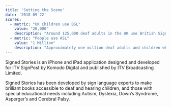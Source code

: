 ```yaml
---
title: 'Setting the Scene'
date: '2018-09-22'
scores:
  - metric: "UK Children use BSL"
    value: "20,000"
    description: "Around 125,000 deaf adults in the UK use British Sign Language as their main language, plus an estimated 20,000 children."
  - metric: "People use ASL"
    value: "1 Million"
    description: "Approximately one million deaf adults and children who use American Sign Language use it as their main language." 
---
```


Signed Stories is an iPhone and iPad application designed and developed for ITV SignPost by Komodo Digital and published by ITV Broadcasting Limited. 

Signed Stories has been developed by sign language experts to make brilliant books accessible to deaf and hearing children, and those with special educational needs including Autism, Dyslexia, Down’s Syndrome, Asperger’s and Cerebral Palsy.
